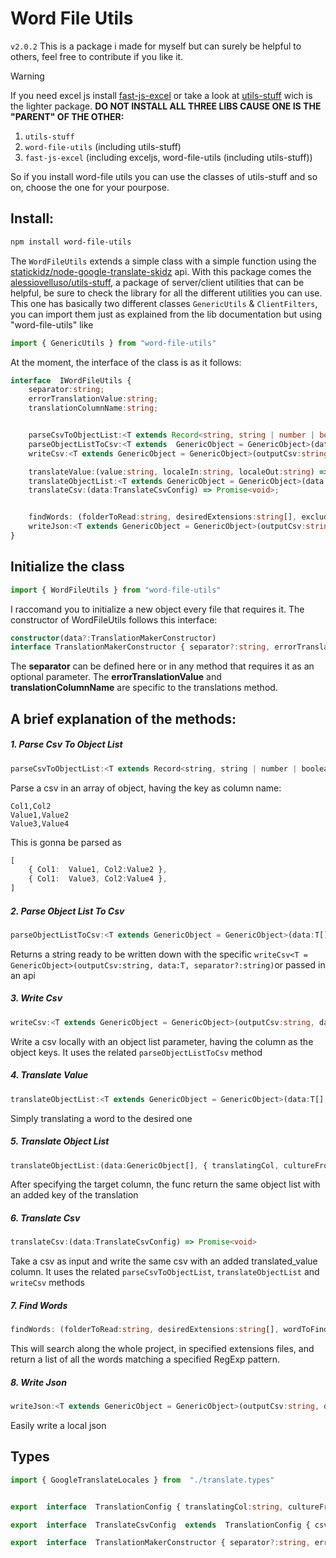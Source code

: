 ﻿# Word File Utils

`v2.0.2`
This is a package i made for myself but can surely be helpful to others, feel free to contribute if you like it.

> [!WARNING]
> If you need excel js install [fast-js-excel](https://github.com/alessioVelluso/FastExcel) or take a look at [utils-stuff](https://github.com/alessioVelluso/UtilsStuff) wich is the lighter package.
> **DO NOT INSTALL ALL THREE LIBS CAUSE ONE IS THE "PARENT" OF THE OTHER:**
> 1. `utils-stuff`
> 2. `word-file-utils` (including utils-stuff)
> 3. `fast-js-excel` (including exceljs, word-file-utils (including utils-stuff))
>
>So if you install word-file utils you can use the classes of utils-stuff and so on, choose the one for your pourpose.

## Install:
```bash
npm install word-file-utils
```
The `WordFileUtils` extends a simple class with a simple function using the [statickidz/node-google-translate-skidz](https://github.com/statickidz/node-google-translate-skidz) api.
With this package comes the [alessiovelluso/utils-stuff](https://www.npmjs.com/package/utils-stuff), a package of server/client utilities that can be helpful, be sure to check the library for all the different utilities you can use. This one has basically two different classes `GenericUtils` & `ClientFilters`, you can import them just as explained from the lib documentation but using "word-file-utils" like
```ts
import { GenericUtils } from "word-file-utils"
```



At the moment, the interface of the class is as it follows:
```ts
interface  IWordFileUtils {
	separator:string;
	errorTranslationValue:string;
	translationColumnName:string;


	parseCsvToObjectList:<T extends Record<string, string | number | boolean | Date> = GenericObject>(csvFilepath:string, separator?:string) => T[];
	parseObjectListToCsv:<T extends  GenericObject = GenericObject>(data:T[], separator?:string) => string
	writeCsv:<T extends GenericObject = GenericObject>(outputCsv:string, data:T[], separator?:string) => Promise<void>

	translateValue:(value:string, localeIn:string, localeOut:string) => Promise<string>;
	translateObjectList:<T extends GenericObject = GenericObject>(data:T[], { translatingCol, cultureFrom, cultureTo }:TranslationConfig) => Promise<T[]>
	translateCsv:(data:TranslateCsvConfig) => Promise<void>;


	findWords: (folderToRead:string, desiredExtensions:string[], excludeDir:string[], wordToFind:RegExp) => string[],
	writeJson:<T extends GenericObject = GenericObject>(outputCsv:string, data:T[]) => void
}
```


## Initialize the class
```ts
import { WordFileUtils } from "word-file-utils"
```
I raccomand you to initialize a new object every file that requires it.
The constructor of WordFileUtils follows this interface:
```ts
constructor(data?:TranslationMakerConstructor)
interface TranslationMakerConstructor { separator?:string, errorTranslationValue?:string, translationColumnName?:string }
```
The **separator** can be defined here or in any method that requires it as an optional parameter.
The **errorTranslationValue** and **translationColumnName** are specific to the translations method.


## A brief explanation of the methods:
##### 1. Parse Csv To Object List
```js
parseCsvToObjectList:<T extends Record<string, string | number | boolean | Date> = GenericObject>(csvFilepath:string, separator?:string) => T[];
```
Parse a csv in an array of object, having the key as column name:
```
Col1,Col2
Value1,Value2
Value3,Value4
```
This is gonna be parsed as
```ts
[
	{ Col1:  Value1, Col2:Value2 },
	{ Col1:  Value3, Col2:Value4 },
]
```


##### 2. Parse Object List To Csv
```ts
parseObjectListToCsv:<T extends GenericObject = GenericObject>(data:T[], separator:string) => string
```
Returns a string ready to be written down with the specific `writeCsv<T = GenericObject>(outputCsv:string, data:T, separator?:string)`or passed in an api



##### 3. Write Csv
```ts
writeCsv:<T extends GenericObject = GenericObject>(outputCsv:string, data:T[], separator?:string) => Promise<void>
```
Write a csv locally with an object list parameter, having the column as the object keys.
It uses the related `parseObjectListToCsv` method


##### 4. Translate Value
```ts
translateObjectList:<T extends GenericObject = GenericObject>(data:T[], { translatingCol, cultureFrom, cultureTo }:TranslationConfig) => Promise<T[]>
```
Simply translating a word to the desired one


##### 5. Translate Object List
```ts
translateObjectList:(data:GenericObject[], { translatingCol, cultureFrom, cultureTo }:TranslationConfig) => Promise<GenericObject[]>
```
After specifying the target column, the func return the same object list with an added key of the translation


##### 6. Translate Csv
```ts
translateCsv:(data:TranslateCsvConfig) => Promise<void>
```
Take a csv as input and write the same csv with an added translated_value column.
It uses the related `parseCsvToObjectList`, `translateObjectList` and `writeCsv` methods


##### 7. Find Words
```ts
findWords: (folderToRead:string, desiredExtensions:string[], wordToFind:RegExp) => string[]
```
This will search along the whole project, in specified extensions files, and return a list of all the words matching a specified RegExp pattern.


##### 8. Write Json
```ts
writeJson:<T extends GenericObject = GenericObject>(outputCsv:string, data:T[]) => void
```
Easily write a local json



## Types
```ts
import { GoogleTranslateLocales } from  "./translate.types"


export  interface  TranslationConfig { translatingCol:string, cultureFrom:GoogleTranslateLocales, cultureTo:GoogleTranslateLocales }

export  interface  TranslateCsvConfig  extends  TranslationConfig { csvFilepath:string, outFilepath:string, separator?:string }

export  interface  TranslationMakerConstructor { separator?:string, errorTranslationValue?:string, translationColumnName?:string }
```
